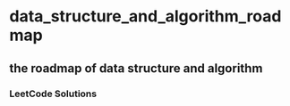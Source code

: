 # data_structure_and_algorithm_roadmap
## the roadmap of data structure and algorithm
### LeetCode Solutions
